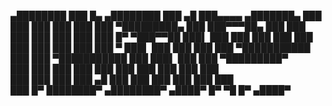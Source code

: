    ▄████████ ███    █▄     ▄████████     ███      ▄█  ███▄▄▄▄           ▄███████▄ 
  ███    ███ ███    ███   ███    ███ ▀█████████▄ ███  ███▀▀▀██▄        ███    ███ 
  ███    ███ ███    ███   ███    █▀     ▀███▀▀██ ███▌ ███   ███        ███    ███ 
  ███    ███ ███    ███   ███            ███   ▀ ███▌ ███   ███        ███    ███ 
▀███████████ ███    ███ ▀███████████     ███     ███▌ ███   ███      ▀█████████▀  
  ███    ███ ███    ███          ███     ███     ███  ███   ███        ███        
  ███    ███ ███    ███    ▄█    ███     ███     ███  ███   ███        ███        
  ███    █▀  ████████▀   ▄████████▀     ▄████▀   █▀    ▀█   █▀        ▄████▀      
                                                                                  
